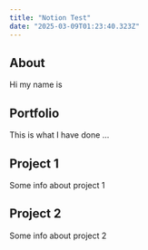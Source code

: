 ```yaml
---
title: "Notion Test"
date: "2025-03-09T01:23:40.323Z"
---
```



## About

Hi my name is


## Portfolio

This is what I have done …


## Project 1

Some info about project 1


## Project 2

Some info about project 2

